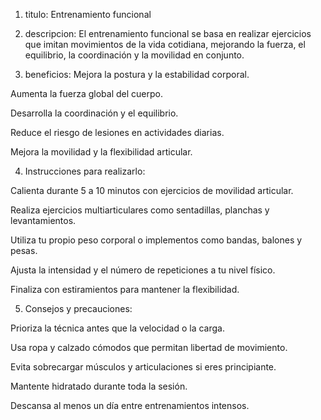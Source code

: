 1. titulo:
Entrenamiento funcional

2. descripcion:
El entrenamiento funcional se basa en realizar ejercicios que imitan movimientos de la vida cotidiana, mejorando la fuerza, el equilibrio, la coordinación y la movilidad en conjunto.

3. beneficios:
Mejora la postura y la estabilidad corporal.

Aumenta la fuerza global del cuerpo.

Desarrolla la coordinación y el equilibrio.

Reduce el riesgo de lesiones en actividades diarias.

Mejora la movilidad y la flexibilidad articular.

4. Instrucciones para realizarlo:

Calienta durante 5 a 10 minutos con ejercicios de movilidad articular.

Realiza ejercicios multiarticulares como sentadillas, planchas y levantamientos.

Utiliza tu propio peso corporal o implementos como bandas, balones y pesas.

Ajusta la intensidad y el número de repeticiones a tu nivel físico.

Finaliza con estiramientos para mantener la flexibilidad.

5. Consejos y precauciones:

Prioriza la técnica antes que la velocidad o la carga.

Usa ropa y calzado cómodos que permitan libertad de movimiento.

Evita sobrecargar músculos y articulaciones si eres principiante.

Mantente hidratado durante toda la sesión.

Descansa al menos un día entre entrenamientos intensos.

